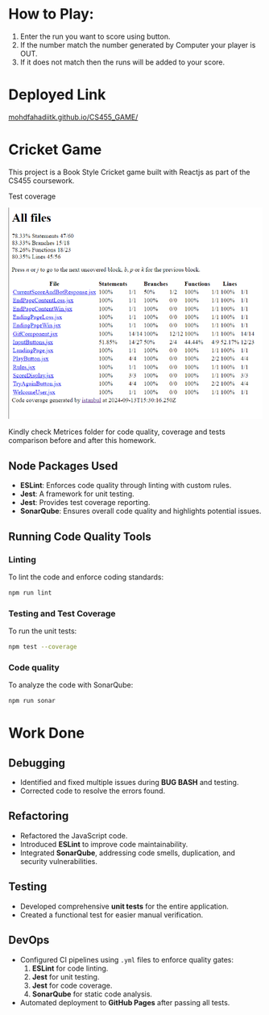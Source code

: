 # How to Play:
1. Enter the run you want to score using button.
2. If the number match the number generated by Computer your player is OUT.
3. If it does not match then the runs will be added to your score.

# Deployed Link
[mohdfahadiitk.github.io/CS455_GAME/](https://mohdfahadiitk.github.io/CS455_GAME/)

# Cricket Game

This project is a Book Style Cricket game built with Reactjs as part of the CS455 coursework.

Test coverage

![Some random photo](./test-coverage.png)

Kindly check Metrices folder for code quality, coverage and tests comparison before and after this homework.

## Node Packages Used

- **ESLint**: Enforces code quality through linting with custom rules.
- **Jest**: A framework for unit testing.
- **Jest**: Provides test coverage reporting.
- **SonarQube**: Ensures overall code quality and highlights potential issues.

## Running Code Quality Tools

### Linting
To lint the code and enforce coding standards:
```bash
npm run lint
```
### Testing and Test Coverage
To run the unit tests:
```bash
npm test --coverage
```
### Code quality
To analyze the code with SonarQube:
```bash
npm run sonar
```
# Work Done

## Debugging
- Identified and fixed multiple issues during **BUG BASH** and testing.
- Corrected code to resolve the errors found.

## Refactoring
- Refactored the JavaScript code.
- Introduced **ESLint** to improve code maintainability.
- Integrated **SonarQube**, addressing code smells, duplication, and security vulnerabilities.

## Testing
- Developed comprehensive **unit tests** for the entire application.
- Created a functional test for easier manual verification.

## DevOps
- Configured CI pipelines using `.yml` files to enforce quality gates:
  1. **ESLint** for code linting.
  2. **Jest** for unit testing.
  3. **Jest** for code coverage.
  4. **SonarQube** for static code analysis.
- Automated deployment to **GitHub Pages** after passing all tests.
